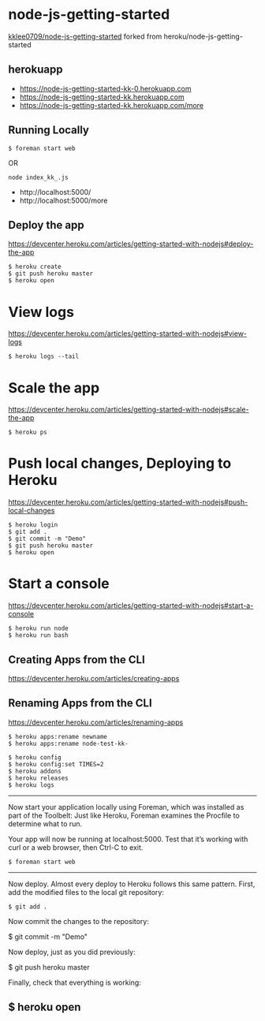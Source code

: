 # node-js-getting-started
[kklee0709/node-js-getting-started](https://github.com/kklee0709/node-js-getting-started) forked from heroku/node-js-getting-started

## herokuapp
- https://node-js-getting-started-kk-0.herokuapp.com
- https://node-js-getting-started-kk.herokuapp.com
- https://node-js-getting-started-kk.herokuapp.com/more

## Running Locally
```
$ foreman start web
```
OR
```
node index_kk_.js
```
- http://localhost:5000/
- http://localhost:5000/more

## Deploy the app
https://devcenter.heroku.com/articles/getting-started-with-nodejs#deploy-the-app
```
$ heroku create
$ git push heroku master
$ heroku open
```

# View logs
https://devcenter.heroku.com/articles/getting-started-with-nodejs#view-logs
```
$ heroku logs --tail
```

# Scale the app
https://devcenter.heroku.com/articles/getting-started-with-nodejs#scale-the-app
```
$ heroku ps
```

# Push local changes, Deploying to Heroku
https://devcenter.heroku.com/articles/getting-started-with-nodejs#push-local-changes
```
$ heroku login
$ git add .
$ git commit -m "Demo"
$ git push heroku master
$ heroku open
```

# Start a console
https://devcenter.heroku.com/articles/getting-started-with-nodejs#start-a-console
```
$ heroku run node
$ heroku run bash
```

## Creating Apps from the CLI
https://devcenter.heroku.com/articles/creating-apps
## Renaming Apps from the CLI
https://devcenter.heroku.com/articles/renaming-apps
```
$ heroku apps:rename newname
$ heroku apps:rename node-test-kk-

$ heroku config
$ heroku config:set TIMES=2
$ heroku addons
$ heroku releases
$ heroku logs
```


-----------------------
Now start your application locally using Foreman, which was installed as part of the Toolbelt: Just like Heroku, Foreman examines the Procfile to determine what to run.

Your app will now be running at localhost:5000. Test that it’s working with curl or a web browser, then Ctrl-C to exit.
```
$ foreman start web
```
-----------------------
Now deploy. Almost every deploy to Heroku follows this same pattern. First, add the modified files to the local git repository:
```
$ git add .
```
Now commit the changes to the repository:

$ git commit -m "Demo"

Now deploy, just as you did previously:

$ git push heroku master

Finally, check that everything is working:

$ heroku open
-----------------------

